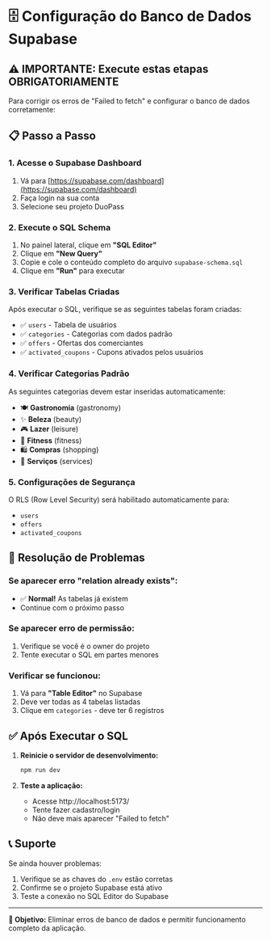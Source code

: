 # 🗄️ Configuração do Banco de Dados Supabase

## ⚠️ IMPORTANTE: Execute estas etapas OBRIGATORIAMENTE

Para corrigir os erros de "Failed to fetch" e configurar o banco de dados corretamente:

## 📋 Passo a Passo

### 1. Acesse o Supabase Dashboard
1. Vá para [https://supabase.com/dashboard](https://supabase.com/dashboard)
2. Faça login na sua conta
3. Selecione seu projeto DuoPass

### 2. Execute o SQL Schema
1. No painel lateral, clique em **"SQL Editor"**
2. Clique em **"New Query"**
3. Copie e cole o conteúdo completo do arquivo `supabase-schema.sql`
4. Clique em **"Run"** para executar

### 3. Verificar Tabelas Criadas
Após executar o SQL, verifique se as seguintes tabelas foram criadas:

- ✅ `users` - Tabela de usuários
- ✅ `categories` - Categorias com dados padrão
- ✅ `offers` - Ofertas dos comerciantes
- ✅ `activated_coupons` - Cupons ativados pelos usuários

### 4. Verificar Categorias Padrão
As seguintes categorias devem estar inseridas automaticamente:

- 🍽️ **Gastronomia** (gastronomy)
- ✨ **Beleza** (beauty)
- 🎮 **Lazer** (leisure)
- 💪 **Fitness** (fitness)
- 🛍️ **Compras** (shopping)
- 🔧 **Serviços** (services)

### 5. Configurações de Segurança
O RLS (Row Level Security) será habilitado automaticamente para:
- `users`
- `offers`
- `activated_coupons`

## 🔧 Resolução de Problemas

### Se aparecer erro "relation already exists":
- ✅ **Normal!** As tabelas já existem
- Continue com o próximo passo

### Se aparecer erro de permissão:
1. Verifique se você é o owner do projeto
2. Tente executar o SQL em partes menores

### Verificar se funcionou:
1. Vá para **"Table Editor"** no Supabase
2. Deve ver todas as 4 tabelas listadas
3. Clique em `categories` - deve ter 6 registros

## ✅ Após Executar o SQL

1. **Reinicie o servidor de desenvolvimento:**
   ```bash
   npm run dev
   ```

2. **Teste a aplicação:**
   - Acesse http://localhost:5173/
   - Tente fazer cadastro/login
   - Não deve mais aparecer "Failed to fetch"

## 📞 Suporte

Se ainda houver problemas:
1. Verifique se as chaves do `.env` estão corretas
2. Confirme se o projeto Supabase está ativo
3. Teste a conexão no SQL Editor do Supabase

---

**🎯 Objetivo:** Eliminar erros de banco de dados e permitir funcionamento completo da aplicação.